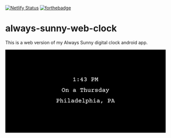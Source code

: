 [![Netlify Status](https://api.netlify.com/api/v1/badges/a0915d92-311c-4597-a4ae-c4d54ee00e12/deploy-status)](https://app.netlify.com/sites/always-sunny-clock/deploys)
[![forthebadge](https://forthebadge.com/images/badges/as-seen-on-tv.svg)](https://forthebadge.com)

# always-sunny-web-clock
This is a web version of my Always Sunny digital clock android app.

![screenshot](screenshot.png)